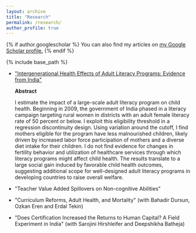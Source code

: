 ```yaml
---
layout: archive
title: "Research"
permalink: /research/
author_profile: true
---
```


{% if author.googlescholar %}
  You can also find my articles on <u><a href="{{author.googlescholar}}">my Google Scholar profile</a>.</u>
{% endif %}

{% include base_path %}

* ["Intergenerational Health Effects of Adult Literacy Programs: Evidence from India"](https://papers.ssrn.com/sol3/papers.cfm?abstract_id=4120022)
   
    **Abstract**

    I estimate the impact of a large-scale adult literacy program on child health. Beginning in 2009, the government of India phased in a literacy campaign targeting rural women in districts with an adult female literacy rate of 50 percent or below. I exploit this eligibility threshold in a regression discontinuity design. Using variation around the cutoff, I find mothers eligible for the program have less malnourished children, likely driven by increased labor force participation of mothers and a diverse diet intake for their children. I do not find evidence for changes in fertility behavior and utilization of healthcare services through which literacy programs might affect child health. The results translate to a large social gain induced by favorable child health outcomes, suggesting additional scope for well-designed adult literacy programs in developing countries to raise overall welfare.
   
* "Teacher Value Added Spillovers on Non-cognitive Abilities"

* "Curriculum Reforms, Adult Health, and Mortality" (with Bahadir Dursun, Ozkan Eren and Erdal Tekin)

* "Does Certification Increased the Returns to Human Capital? A Field Experiment in India" (with Sarojini Hirshleifer and Deepshikha Batheja)

